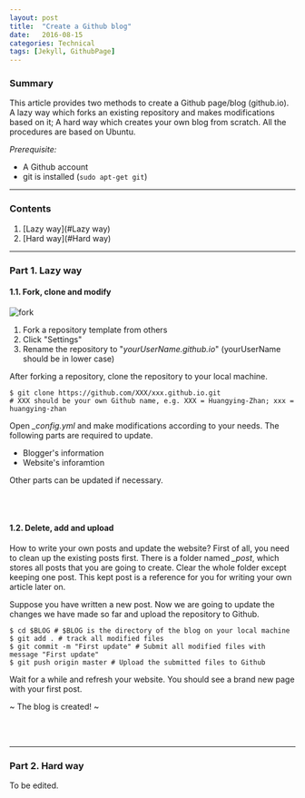 ```yaml
---
layout: post
title:  "Create a Github blog"
date:   2016-08-15
categories: Technical
tags: [Jekyll, GithubPage]
---
```


### Summary
This article provides two methods to create a Github page/blog (github.io). A lazy way which forks an existing repository and makes modifications based on it; A hard way which creates your own blog from scratch. All the procedures are based on Ubuntu.

*Prerequisite:*

+ A Github account
+ git is installed (`sudo apt-get git`)

___

### Contents

1. [Lazy way](#Lazy way)
2. [Hard way](#Hard way)

___

<a name="Lazy way"></a>
### Part 1. Lazy way

#### 1.1. Fork, clone and modify

![fork](https://cloud.githubusercontent.com/assets/13748721/19178148/cdfff0b8-8c82-11e6-9004-771e78facb84.png)

1. Fork a repository template from others
2. Click "Settings"
3. Rename the repository to "*yourUserName.github.io*" (yourUserName should be in lower case)

After forking a repository, clone the repository to your local machine.

```
$ git clone https://github.com/XXX/xxx.github.io.git 
# XXX should be your own Github name, e.g. XXX = Huangying-Zhan; xxx = huangying-zhan
```

Open *_config.yml* and make modifications according to your needs. The following parts are required to update.

+ Blogger's information
+ Website's inforamtion

Other parts can be updated if necessary.

<br><br>

#### 1.2. Delete, add and upload

How to write your own posts and update the website? First of all, you need to clean up the existing posts first. There is a folder named *_post*, which stores all posts that you are going to create. Clear the whole folder except keeping one post. This kept post is a reference for you for writing your own article later on.

Suppose you have written a new post. Now we are going to update the changes we have made so far and upload the repository to Github.

```
$ cd $BLOG # $BLOG is the directory of the blog on your local machine
$ git add . # track all modified files
$ git commit -m "First update" # Submit all modified files with message "First update"
$ git push origin master # Upload the submitted files to Github
```

Wait for a while and refresh your website. You should see a brand new page with your first post.

~ The blog is created! ~

<br></br>
___

<a name="Hard way"></a>
### Part 2. Hard way 

To be edited.